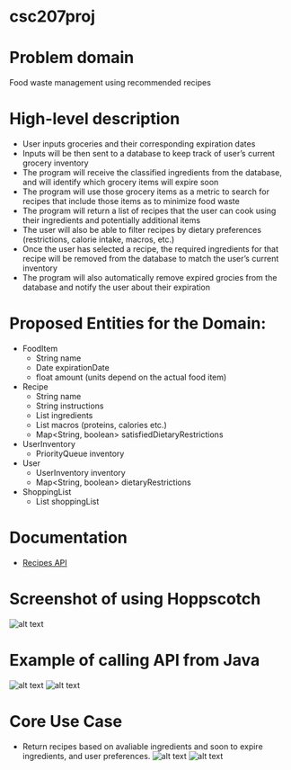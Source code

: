 # csc207proj

# Problem domain
Food waste management using recommended recipes 

# High-level description
- User inputs groceries and their corresponding expiration dates
- Inputs will be then sent to a database to keep track of user’s current grocery inventory
- The program will receive the classified ingredients from the database, and will identify which grocery items will expire soon
- The program will use those grocery items as a metric to search for recipes that include those items as to minimize food waste
- The program will return a list of recipes that the user can cook using their ingredients and potentially additional items
- The user will also be able to filter recipes by dietary preferences (restrictions, calorie intake, macros, etc.)
- Once the user has selected a recipe, the required ingredients for that recipe will be removed from the database to match the user’s current inventory
- The program will also automatically remove expired grocies from the database and notify the user about their expiration

# Proposed Entities for the Domain:
- FoodItem
    - String name
    - Date expirationDate
    - float amount (units depend on the actual food item)
- Recipe
    - String name
    - String instructions
    - List<FoodItem> ingredients
    - List<float> macros (proteins, calories etc.)
    - Map<String, boolean> satisfiedDietaryRestrictions
- UserInventory
    - PriorityQueue<FoodItem> inventory 
- User
    - UserInventory inventory
    - Map<String, boolean> dietaryRestrictions
- ShoppingList
    - List<FoodItem> shoppingList

# Documentation
- [Recipes API](https://spoonacular.com/food-api/docs)

# Screenshot of using Hoppscotch
![alt text](https://github.com/samlukas/csc207proj/blob/main/hoppscotch_screenshot.jpg)

# Example of calling API from Java
![alt text](https://github.com/samlukas/csc207proj/blob/main/api_demo.jpeg)
![alt text](https://github.com/samlukas/csc207proj/blob/main/api_demo_output.jpeg)

# Core Use Case
- Return recipes based on avaliable ingredients and soon to expire ingredients, and user preferences.
![alt text](https://github.com/samlukas/csc207proj/blob/main/useCaseUml.png)
![alt text](https://github.com/samlukas/csc207proj/blob/main/usecase_umlsequence.png)
